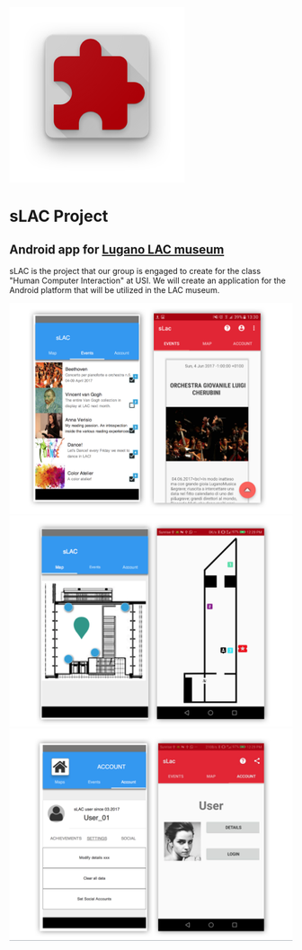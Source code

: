 ![alt text](https://raw.githubusercontent.com/ArGunay/sLac/master/press/slac-logo.png)

# sLAC Project
## Android app for [Lugano LAC museum](https://www.luganolac.ch/)

sLAC is the project that our group is engaged to create for the class "Human Computer Interaction" at USI. We will create an application for the Android platform that will be utilized in the LAC museum.

![alt text](https://raw.githubusercontent.com/ArGunay/sLac/master/press/slac-slide1.png)
![alt text](https://raw.githubusercontent.com/ArGunay/sLac/master/press/slac-slide2.png)
![alt text](https://raw.githubusercontent.com/ArGunay/sLac/master/press/slac-slide3.png)